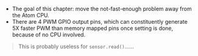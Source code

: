 - The goal of this chapter: move the not-fast-enough problem away from the Atom CPU.
- There are 4 PWM GPIO output pins, which can constituently generate 5X faster PWM than memory mapped pins once setting is done, because of no CPU involved.
> This is probably useless for `sensor.read()`......